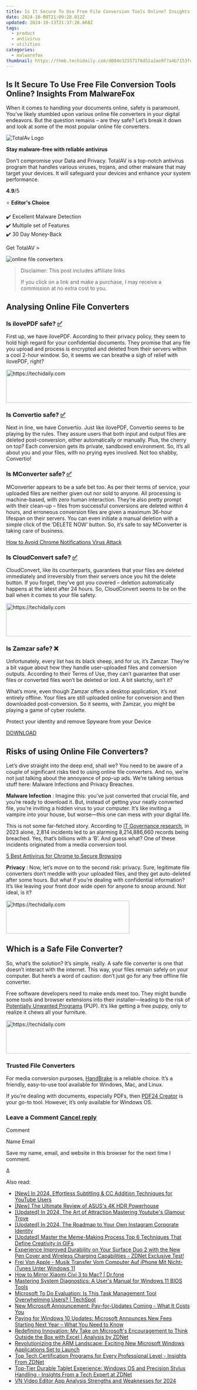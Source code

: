 ```yaml
---
title: Is It Secure To Use Free File Conversion Tools Online? Insights From MalwareFox
date: 2024-10-08T21:09:28.012Z
updated: 2024-10-13T21:37:26.668Z
tags:
  - product
  - antivirus
  - utilities
categories:
  - malwarefox
thumbnail: https://thmb.techidaily.com/d004e321571f8d51a2ae9f7a4b7153fccec7b768f103127dc57e6f31d9323935.jpg
---
```


## Is It Secure To Use Free File Conversion Tools Online? Insights From MalwareFox

When it comes to handling your documents online, safety is paramount. You’ve likely stumbled upon various online file converters in your digital endeavors. But the question remains – are they safe? Let’s break it down and look at some of the most popular online file converters.

![TotalAv Logo](https://www.malwarefox.com/wp-content/uploads/2024/02/totalav-svg.webp "totalav-svg")

**Stay malware-free with reliable antivirus**

Don't compromise your Data and Privacy. TotalAV is a top-notch antivirus program that handles various viruses, trojans, and other malware that may target your devices. It will safeguard your devices and enhance your system performance.

**4.9**/5

⭐ **Editor's Choice**

✔️ Excellent Malware Detection  
✔️ Multiple set of Features  
✔️ 30 Day Money-Back

[](https://tools.techidaily.com/malwarefox/products/) Get TotalAV > 

![online file converters](https://www.malwarefox.com/wp-content/uploads/2024/02/online-file-converters.webp)

>  Disclaimer: This post includes affiliate links
>
>  If you click on a link and make a purchase, I may receive a commission at no extra cost to you.
>

## Analysing Online File Converters

### Is ilovePDF safe? [✅](https://emojipedia.org/check-mark-button)

First up, we have ilovePDF. According to their privacy policy, they seem to hold high regard for your confidential documents. They promise that any file you upload and process is encrypted and deleted from their servers within a cool 2-hour window. So, it seems we can breathe a sigh of relief with ilovePDF, right?

<!-- affiliate ads begin -->
<a href="https://appsumo.8odi.net/c/5597632/2094483/7443" target="_top" id="2094483">
  <img src="//a.impactradius-go.com/display-ad/7443-2094483" border="0" alt="https://techidaily.com" width="728" height="90"/>
</a>
<img height="0" width="0" src="https://appsumo.8odi.net/i/5597632/2094483/7443" style="position:absolute;visibility:hidden;" border="0" />
<!-- affiliate ads end -->

### Is Convertio safe? [✅](https://emojipedia.org/check-mark-button)

Next in line, we have Convertio. Just like ilovePDF, Convertio seems to be playing by the rules. They assure users that both input and output files are deleted post-conversion, either automatically or manually. Plus, the cherry on top? Each conversion gets its private, sandboxed environment. So, it’s all about you and your files, with no prying eyes involved. Not too shabby, Convertio!

### Is MConverter safe? [✅](https://emojipedia.org/check-mark-button)

MConverter appears to be a safe bet too. As per their terms of service, your uploaded files are neither given out nor sold to anyone. All processing is machine-based, with zero human interaction. They’re also pretty prompt with their clean-up – files from successful conversions are deleted within 4 hours, and erroneous conversion files are given a maximum 36-hour lifespan on their servers. You can even initiate a manual deletion with a simple click of the ‘DELETE NOW’ button. So, it’s safe to say MConverter is taking care of business.

[How to Avoid Chrome Notifications Virus Attack](https://tools.techidaily.com/malwarefox/products/)

### Is CloudConvert safe? [✅](https://emojipedia.org/check-mark-button)

CloudConvert, like its counterparts, guarantees that your files are deleted immediately and irreversibly from their servers once you hit the delete button. If you forget, they’ve got you covered – deletion automatically happens at the latest after 24 hours. So, CloudConvert seems to be on the ball when it comes to your file safety.

<!-- affiliate ads begin -->
<a href="https://appsumo.8odi.net/c/5597632/2100541/7443" target="_top" id="2100541">
  <img src="//a.impactradius-go.com/display-ad/7443-2100541" border="0" alt="https://techidaily.com" width="728" height="90"/>
</a>
<img height="0" width="0" src="https://appsumo.8odi.net/i/5597632/2100541/7443" style="position:absolute;visibility:hidden;" border="0" />
<!-- affiliate ads end -->

### Is Zamzar safe? ❌

Unfortunately, every list has its black sheep, and for us, it’s Zamzar. They’re a bit vague about how they handle user-uploaded files and conversion outputs. According to their Terms of Use, they can’t guarantee that user files or converted files won’t be deleted or lost. A bit sketchy, isn’t it?  
  
What’s more, even though Zamzar offers a desktop application, it’s not entirely offline. Your files are still uploaded online for conversion and then downloaded post-conversion. So it seems, with Zamzar, you might be playing a game of cyber roulette.

Protect your identity and remove Spyware from your Device

[DOWNLOAD](https://tools.techidaily.com/malwarefox/products/) 

## Risks of using Online File Converters?

Let’s dive straight into the deep end, shall we? You need to be aware of a couple of significant risks tied to using online file converters. And no, we’re not just talking about the annoyance of pop-up ads. We’re talking serious stuff here: Malware Infections and Privacy Breaches.

**Malware Infection** : Imagine this: you’ve just converted that crucial file, and you’re ready to download it. But, instead of getting your neatly converted file, you’re inviting a hidden virus to your computer. It’s like inviting a vampire into your house, but worse—this one can mess with your digital life.  
  
This is not some far-fetched story. According to [IT Governance research](https://www.itgovernance.co.uk/blog/list-of-data-breaches-and-cyber-attacks-in-2023), in 2023 alone, 2,814 incidents led to an alarming 8,214,886,660 records being breached. Yes, that’s billions with a ‘B’. And guess what? One of these incidents originated from a media conversion tool. 

[5 Best Antivirus for Chrome to Secure Browsing](https://tools.techidaily.com/malwarefox/products/)

**Privacy** : Now, let’s move on to the second risk: privacy. Sure, legitimate file converters don’t meddle with your uploaded files, and they get auto-deleted after some hours. But what if you’re dealing with confidential information? It’s like leaving your front door wide open for anyone to snoop around. Not ideal, is it?

<!-- affiliate ads begin -->
<a href="https://aligracehair.sjv.io/c/5597632/2135402/19272" target="_top" id="2135402">
  <img src="//a.impactradius-go.com/display-ad/19272-2135402" border="0" alt="https://techidaily.com" width="336" height="90"/>
</a>
<img height="0" width="0" src="https://aligracehair.sjv.io/i/5597632/2135402/19272" style="position:absolute;visibility:hidden;" border="0" />
<!-- affiliate ads end -->

## Which is a Safe File Converter?

So, what’s the solution? It’s simple, really. A safe file converter is one that doesn’t interact with the internet. This way, your files remain safely on your computer. But here’s a word of caution: don’t just go for any free offline file converter.

Free software developers need to make ends meet too. They might bundle some tools and browser extensions into their installer—leading to the risk of [Potentially Unwanted Programs](https://tools.techidaily.com/malwarefox/products/) (PUP). It’s like getting a free puppy, only to realize it chews all your furniture.

<!-- affiliate ads begin -->
<a href="https://ephamedtechinc.pxf.io/c/5597632/2136612/26400" target="_top" id="2136612">
  <img src="//a.impactradius-go.com/display-ad/26400-2136612" border="0" alt="https://techidaily.com" width="728" height="90"/>
</a>
<img height="0" width="0" src="https://ephamedtechinc.pxf.io/i/5597632/2136612/26400" style="position:absolute;visibility:hidden;" border="0" />
<!-- affiliate ads end -->

### Trusted File Converters

For media conversion purposes, [HandBrake](https://handbrake.fr/) is a reliable choice. It’s a friendly, easy-to-use tool available for Windows, Mac, and Linux.

If you’re dealing with documents, especially PDFs, then [PDF24 Creator](https://tools.pdf24.org/en/creator) is your go-to tool. However, it’s only available for Windows OS.

### Leave a Comment [Cancel reply](https://tools.techidaily.com/malwarefox/products/)

Comment

Name Email 

Save my name, email, and website in this browser for the next time I comment.

Δ

<ins class="adsbygoogle"
     style="display:block"
     data-ad-format="autorelaxed"
     data-ad-client="ca-pub-7571918770474297"
     data-ad-slot="1223367746"></ins>

<ins class="adsbygoogle"
     style="display:block"
     data-ad-client="ca-pub-7571918770474297"
     data-ad-slot="8358498916"
     data-ad-format="auto"
     data-full-width-responsive="true"></ins>

<span class="atpl-alsoreadstyle">Also read:</span>
<div><ul>
<li><a href="https://facebook-video-footage.techidaily.com/new-in-2024-effortless-subtitling-and-cc-addition-techniques-for-youtube-users/"><u>[New] In 2024, Effortless Subtitling & CC Addition Techniques for YouTube Users</u></a></li>
<li><a href="https://fox-hovers.techidaily.com/new-the-ultimate-review-of-asuss-4k-hdr-powerhouse/"><u>[New] The Ultimate Review of ASUS's 4K HDR Powerhouse</u></a></li>
<li><a href="https://youtube-zero.techidaily.com/ed-in-2024-the-art-of-attraction-mastering-youtubes-glamour-trove/"><u>[Updated] In 2024, The Art of Attraction Mastering Youtube's Glamour Trove</u></a></li>
<li><a href="https://instagram-video-files.techidaily.com/updated-in-2024-the-roadmap-to-your-own-instagram-corporate-identity/"><u>[Updated] In 2024, The Roadmap to Your Own Instagram Corporate Identity</u></a></li>
<li><a href="https://fox-friendly.techidaily.com/updated-master-the-meme-making-process-top-6-techniques-that-define-creativity-in-gifs/"><u>[Updated] Master the Meme-Making Process Top 6 Techniques That Define Creativity in GIFs</u></a></li>
<li><a href="https://win-awesome.techidaily.com/experience-improved-durability-on-your-surface-duo-2-with-the-new-pen-cover-and-wireless-charging-capabilities-zdnet-exclusive-test/"><u>Experience Improved Durability on Your Surface Duo 2 with the New Pen Cover and Wireless Charging Capabilities - ZDNet Exclusive Test!</u></a></li>
<li><a href="https://tech-revival.techidaily.com/frei-von-apple-musik-transfer-vom-computer-auf-iphone-mit-nicht-itunes-unter-windows-11/"><u>Frei Von Apple - Musik Transfer Vom Computer Auf iPhone Mit Nicht-iTunes Unter Windows 11</u></a></li>
<li><a href="https://screen-mirror.techidaily.com/how-to-mirror-xiaomi-civi-3-to-mac-drfone-by-drfone-android/"><u>How to Mirror Xiaomi Civi 3 to Mac? | Dr.fone</u></a></li>
<li><a href="https://win-forum.techidaily.com/mastering-system-diagnostics-a-users-manual-for-windows-11-bios-tools/"><u>Mastering System Diagnostics: A User's Manual for Windows 11 BIOS Tools</u></a></li>
<li><a href="https://win-awesome.techidaily.com/microsoft-to-do-evaluation-is-this-task-management-tool-overwhelming-users-techspot/"><u>Microsoft To Do Evaluation: Is This Task Management Tool Overwhelming Users? | TechSpot</u></a></li>
<li><a href="https://win-awesome.techidaily.com/new-microsoft-announcement-pay-for-updates-coming-what-it-costs-you/"><u>New Microsoft Announcement: Pay-for-Updates Coming - What It Costs You</u></a></li>
<li><a href="https://win-awesome.techidaily.com/paying-for-windows-10-updates-microsoft-announces-new-fees-starting-next-year-what-you-need-to-know/"><u>Paying for Windows 10 Updates: Microsoft Announces New Fees Starting Next Year – What You Need to Know</u></a></li>
<li><a href="https://win-awesome.techidaily.com/redefining-innovation-my-take-on-microsofts-encouragement-to-think-outside-the-box-with-excel-analysis-by-zdnet/"><u>Redefining Innovation: My Take on Microsoft's Encouragement to Think Outside the Box with Excel | Analysis by ZDNet</u></a></li>
<li><a href="https://win-awesome.techidaily.com/revolutionizing-the-arm-landscape-exciting-new-microsoft-windows-applications-set-to-launch/"><u>Revolutionizing the ARM Landscape: Exciting New Microsoft Windows Applications Set to Launch</u></a></li>
<li><a href="https://win-awesome.techidaily.com/top-tech-certification-programs-for-every-professional-level-insights-from-zdnet/"><u>Top Tech Certification Programs for Every Professional Level - Insights From ZDNet</u></a></li>
<li><a href="https://win-awesome.techidaily.com/top-tier-durable-tablet-experience-windows-os-and-precision-stylus-handling-insights-from-a-tech-expert-at-zdnet/"><u>Top-Tier Durable Tablet Experience: Windows OS and Precision Stylus Handling - Insights From a Tech Expert at ZDNet</u></a></li>
<li><a href="https://ai-driven-video-production.techidaily.com/vn-video-editor-app-analysis-strengths-and-weaknesses-for-2024/"><u>VN Video Editor App Analysis Strengths and Weaknesses for 2024</u></a></li>
</ul></div>

